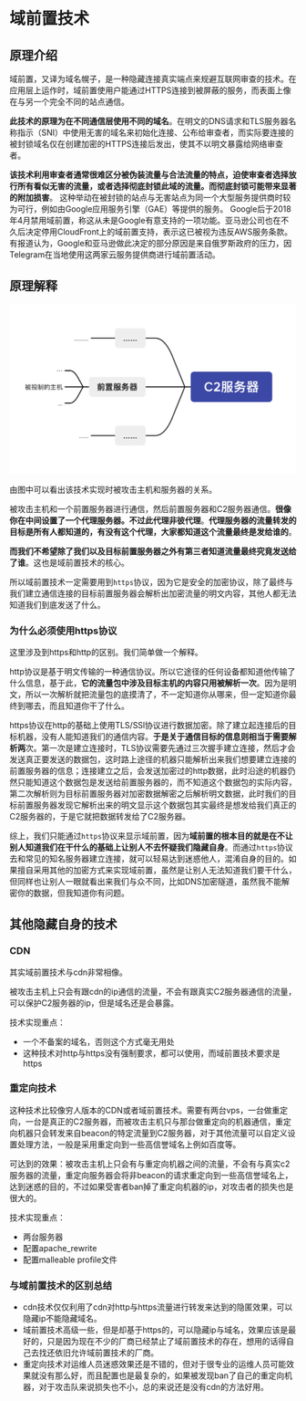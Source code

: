 # 域前置技术

## 原理介绍

域前置，又译为域名幌子，是一种隐藏连接真实端点来规避互联网审查的技术。在应用层上运作时，域前置使用户能通过HTTPS连接到被屏蔽的服务，而表面上像在与另一个完全不同的站点通信。

**此技术的原理为在不同通信层使用不同的域名**。在明文的DNS请求和TLS服务器名称指示（SNI）中使用无害的域名来初始化连接、公布给审查者，而实际要连接的被封锁域名仅在创建加密的HTTPS连接后发出，使其不以明文暴露给网络审查者。

**该技术利用审查者通常很难区分被伪装流量与合法流量的特点，迫使审查者选择放行所有看似无害的流量，或者选择彻底封锁此域的流量。而彻底封锁可能带来显著的附加损害**。
这种举动在被封锁的站点与无害站点为同一个大型服务提供商时较为可行，例如由Google应用服务引擎（GAE）等提供的服务。
Google后于2018年4月禁用域前置，称这从未是Google有意支持的一项功能。亚马逊公司也在不久后决定停用CloudFront上的域前置支持，表示这已被视为违反AWS服务条款。有报道认为，Google和亚马逊做此决定的部分原因是来自俄罗斯政府的压力，因Telegram在当地使用这两家云服务提供商进行域前置活动。

## 原理解释

![intro](Domain/intro.png)

由图中可以看出该技术实现时被攻击主机和服务器的关系。

被攻击主机和一个前置服务器进行通信，然后前置服务器和C2服务器通信。**很像你在中间设置了一个代理服务器。不过此代理非彼代理**。**代理服务器的流量转发的目标是所有人都知道的，有没有这个代理，大家都知道这个流量最终是发给谁的**。

**而我们不希望除了我们以及目标前置服务器之外有第三者知道流量最终究竟发送给了谁**。这也是域前置技术的核心。

所以域前置技术一定需要用到`https`协议，因为它是安全的加密协议，除了最终与我们建立通信连接的目标前置服务器会解析出加密流量的明文内容，其他人都无法知道我们到底发送了什么。

### 为什么必须使用https协议

这里涉及到https和http的区别。我们简单做一个解释。

http协议是基于明文传输的一种通信协议。所以它途径的任何设备都知道他传输了什么信息，基于此，**它的流量包中涉及目标主机的内容只用被解析一次**。因为是明文，所以一次解析就把流量包的底摸清了，不一定知道你从哪来，但一定知道你最终到哪去，而且知道你干了什么。

https协议在http的基础上使用TLS/SSl协议进行数据加密。除了建立起连接后的目标机器，没有人能知道我们的通信内容。**于是关于通信目标的信息则相当于需要解析两**次。第一次是建立连接时，TLS协议需要先通过三次握手建立连接，然后才会发送真正要发送的数据包，这时路上途径的机器只能解析出来我们想要建立连接的前置服务器的信息；连接建立之后，会发送加密过的http数据，此时沿途的机器仍然只能知道这个数据包是发送给前置服务器的，而不知道这个数据包的实际内容，第二次解析则为目标前置服务器对加密数据解密之后解析明文数据，此时我们的目标前置服务器发现它解析出来的明文显示这个数据包其实最终是想发给我们真正的C2服务器的，于是它就把数据转发给了C2服务器。

综上，我们只能通过`https`协议来显示域前置，因为**域前置的根本目的就是在不让别人知道我们在干什么的基础上让别人不去怀疑我们隐藏自身**。而通过`https`协议去和常见的知名服务器建立连接，就可以轻易达到迷惑他人，混淆自身的目的。如果擅自采用其他的加密方式来实现域前置，虽然是让别人无法知道我们要干什么，但同样也让别人一眼就看出来我们与众不同，比如DNS加密隧道，虽然我不能解密你的数据，但我知道你有问题。

## 其他隐藏自身的技术

### CDN

其实域前置技术与cdn非常相像。

被攻击主机上只会有跟cdn的ip通信的流量，不会有跟真实C2服务器通信的流量，可以保护C2服务器的ip，但是域名还是会暴露。

技术实现重点：

+ 一个不备案的域名，否则这个方式毫无用处
+ 这种技术对http与https没有强制要求，都可以使用，而域前置技术要求是https

### 重定向技术

这种技术比较像穷人版本的CDN或者域前置技术。需要有两台vps，一台做重定向，一台是真正的C2服务器，而被攻击主机只与那台做重定向的机器通信，重定向机器只会转发来自beacon的特定流量到C2服务器，对于其他流量可以自定义设置处理方法，一般是采用重定向到一些高信誉域名上例如百度等。

可达到的效果：被攻击主机上只会有与重定向机器之间的流量，不会有与真实c2服务器的流量，重定向服务器会将非beacon的请求重定向到一些高信誉域名上，达到迷惑的目的，不过如果受害者ban掉了重定向机器的ip，对攻击者的损失也是很大的。

技术实现重点：

+ 两台服务器
+ 配置apache_rewrite
+ 配置malleable profile文件

### 与域前置技术的区别总结

+ cdn技术仅仅利用了cdn对http与https流量进行转发来达到的隐匿效果，可以隐藏ip不能隐藏域名。
+ 域前置技术高级一些，但是却基于https的，可以隐藏ip与域名，效果应该是最好的，只是因为现在不少的厂商已经禁止了域前置技术的存在，想用的话得自己去找还依旧允许域前置技术的厂商。
+ 重定向技术对运维人员迷惑效果还是不错的，但对于很专业的运维人员可能效果就没有那么好，而且配置也是最复杂的，如果被发现ban了自己的重定向机器，对于攻击队来说损失也不小，总的来说还是没有cdn的方法好用。
